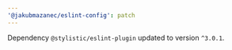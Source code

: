 ```yaml
---
'@jakubmazanec/eslint-config': patch
---
```

Dependency `@stylistic/eslint-plugin` updated to version `^3.0.1`.
